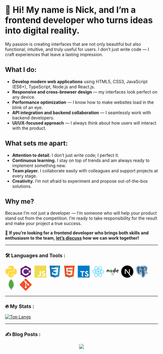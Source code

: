 <!--- ### :woman_technologist: About Me : --->
# 🚀 Hi! My name is Nick, and I’m a frontend developer who turns ideas into digital reality.

My passion is creating interfaces that are not only beautiful but also functional, intuitive, and truly useful for users. I don’t just write code — I craft experiences that leave a lasting impression.

## What I do:
- **Develop modern web applications** using HTML5, CSS3, JavaScript (ES6+), TypeScript, Node.js and React.js.
- **Responsive and cross-browser design** — my interfaces look perfect on any device.
- **Performance optimization** — I know how to make websites load in the blink of an eye.
- **API integration and backend collaboration** — I seamlessly work with backend developers.
- **UI/UX-focused approach** — I always think about how users will interact with the product.

## What sets me apart:
- **Attention to detail.** I don’t just write code; I perfect it.
- **Continuous learning.** I stay on top of trends and am always ready to implement something new.
- **Team player.** I collaborate easily with colleagues and support projects at every stage.
- **Creativity.** I’m not afraid to experiment and propose out-of-the-box solutions.

## Why me?
Because I’m not just a developer — I’m someone who will help your product stand out from the competition. I’m ready to take responsibility for the result and make your project a true success.

📩 **If you’re looking for a frontend developer who brings both skills and enthusiasm to the team, [let’s discuss](mailto:nmezhevitin@yandex.ru) how we can work together!**

<!---
# 🚀 Привет! Меня зовут Никита, и я — frontend-разработчик, который превращает идеи в цифровую реальность.

Моя страсть — создавать интерфейсы, которые не только красивы, но и функциональны, интуитивно понятны и приносят реальную пользу пользователям. Я не просто пишу код — я создаю опыт, который запоминается.

## Что я умею:
- **Разработка современных веб-приложений** с использованием HTML5, CSS3, JavaScript (ES6+), TypeScript, Node.js и React.js.
- **Адаптивная и кросс-браузерная верстка** — мои интерфейсы идеально выглядят на любом устройстве.
- **Оптимизация производительности** — я знаю, как сделать так, чтобы сайты загружались мгновенно.
- **Работа с API и интеграция backend-решений** — я легко нахожу общий язык с backend-разработчиками.
- **UI/UX-ориентированный подход** — я всегда думаю о том, как пользователь будет взаимодействовать с продуктом.

## Что выделяет меня:
- **Внимание к деталям.** Я не просто пишу код, я довожу его до совершенства.
- **Постоянное обучение.** Я слежу за трендами и всегда готов внедрить что-то новое.
- **Командный игрок.** Я легко нахожу общий язык с коллегами и всегда готов поддержать проект на всех этапах.
- **Креативность.** Я не боюсь экспериментировать и предлагать нестандартные решения.

## Почему я?
Потому что я не просто разработчик — я тот, кто поможет вашему продукту выделиться среди конкурентов. Я готов взять на себя ответственность за результат и сделать так, чтобы ваш проект стал настоящим хитом.

📩 **Если вы ищете frontend-разработчика, который принесет в команду не только навыки, но и энтузиазм, давайте обсудим, как мы можем работать вместе!**
--->
---

### :hammer_and_wrench: Languages and Tools :
<div>
  <img src="https://github.com/devicons/devicon/blob/master/icons/python/python-plain.svg" title="Python" alt="Python" width="40" height="40"/>&nbsp;
  <img src="https://github.com/devicons/devicon/blob/master/icons/csharp/csharp-plain.svg" title="Csharp" alt="Csharp" width="40" height="40"/>&nbsp;
  <img src="https://github.com/devicons/devicon/blob/master/icons/javascript/javascript-plain.svg" title="JavaScript" alt="JavaScript" width="40" height="40"/>&nbsp;
  <img src="https://github.com/devicons/devicon/blob/master/icons/css3/css3-original.svg" title="CSS3" alt="CSS3" width="40" height="40"/>&nbsp;
  <img src="https://github.com/devicons/devicon/blob/master/icons/html5/html5-original.svg" title="HTML5" alt="HTML5" width="40" height="40"/>&nbsp;
  <img src="https://github.com/devicons/devicon/blob/master/icons/typescript/typescript-plain.svg" title="TypeScript" alt="TypeScript" width="40" height="40"/>&nbsp;
  <img src="https://github.com/devicons/devicon/blob/master/icons/react/react-original.svg" title="React" alt="React" width="40" height="40"/>&nbsp;
  <img src="https://github.com/devicons/devicon/blob/master/icons/nodejs/nodejs-original-wordmark.svg" title="NodeJS" alt="NodeJS" width="40" height="40"/>&nbsp;
  <img src="https://github.com/devicons/devicon/blob/master/icons/nextjs/nextjs-plain.svg" title="NextJS" alt="NextJS" width="40" height="40"/>&nbsp;
  <img src="https://github.com/devicons/devicon/blob/master/icons/postgresql/postgresql-plain.svg" title="PostgreSQL" alt="PostgreSQL" width="40" height="40"/>&nbsp;
  <img src="https://github.com/devicons/devicon/blob/master/icons/mongodb/mongodb-plain.svg" title="MongoDB" alt="MongoDB" width="40" height="40"/>&nbsp;
  <img src="https://github.com/devicons/devicon/blob/master/icons/git/git-original.svg" title="Git" alt="Git" width="40" height="40"/>&nbsp;
</div>


---

### :fire: My Stats :

[![Top Langs](https://github-readme-stats.vercel.app/api/top-langs/?username=meganis0-0&layout=compact&theme=vision-friendly-dark)](https://github.com/anuraghazra/github-readme-stats)


---
### :writing_hand: Blog Posts :
<div id="quote" align="center">
  <img src="https://quotes-github-readme.vercel.app/api?type=horizontal&theme=dark"/>
</div>
<!---
meganis0-0/meganis0-0 is a ✨ special ✨ repository because its `README.md` (this file) appears on your GitHub profile.
You can click the Preview link to take a look at your changes.
--->
